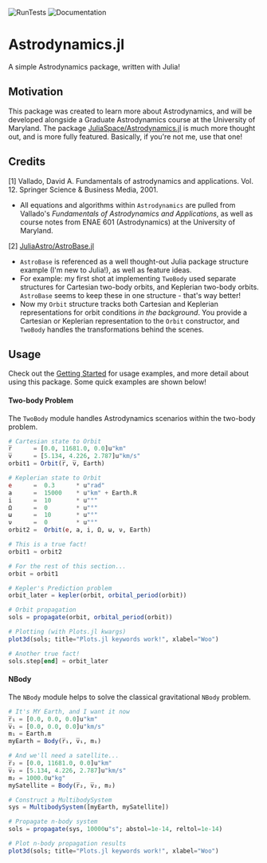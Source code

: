 ![RunTests](https://github.com/cadojo/Astrodynamics.jl/workflows/RunTests/badge.svg)
![Documentation](https://github.com/cadojo/Astrodynamics.jl/workflows/Documentation/badge.svg)
# Astrodynamics.jl
A simple Astrodynamics package, written with Julia!

## Motivation 

This package was created to learn more about Astrodynamics, and will be developed alongside a Graduate Astrodynamics course at the University of Maryland. The package [JuliaSpace/Astrodynamics.jl](https://github.com/JuliaSpace/Astrodynamics.jl) is much more thought out, and is more fully featured. Basically, if you're not me, use that one!

## Credits

\[1\] Vallado, David A. Fundamentals of astrodynamics and applications. Vol. 12. Springer Science & Business Media, 2001.
* All equations and algorithms within `Astrodynamics` are pulled from Vallado's _Fundamentals of Astrodynamics and Applications_, as well as course notes from ENAE 601 (Astrodynamics) at the University of Maryland.

\[2\] [JuliaAstro/AstroBase.jl](https://github.com/JuliaAstro/AstroBase.jl)
* `AstroBase` is referenced as a well thought-out Julia package structure example (I'm new to Julia!), as well as feature ideas.
* For example: my first shot at implementing `TwoBody` used separate structures for Cartesian two-body orbits, and Keplerian two-body orbits. `AstroBase` seems to keep these in one structure - that's way better! 
* Now my `Orbit` structure tracks both Cartesian and Keplerian representations for orbit conditions _in the background_. You provide a Cartesian or Keplerian representation to the `Orbit` constructor, and `TwoBody` handles the transformations behind the scenes.

## Usage

Check out the [Getting Started](https://cadojo.github.io/Astrodynamics.jl/stable/Overview/usage/#Getting-Started) for usage examples, and more detail about using this package. Some quick examples are shown below!

#### Two-body Problem

The `TwoBody` module handles Astrodynamics scenarios within the two-body problem. 

```Julia
# Cartesian state to Orbit
r̅      = [0.0, 11681.0, 0.0]u"km"
v̅      = [5.134, 4.226, 2.787]u"km/s"
orbit1 = Orbit(r̅, v̅, Earth)

# Keplerian state to Orbit
e      =  0.3      * u"rad"
a      =  15000    * u"km" + Earth.R
i      =  10       * u"°"
Ω      =  0        * u"°"
ω      =  10       * u"°"
ν      =  0        * u"°"
orbit2 =  Orbit(e, a, i, Ω, ω, ν, Earth)

# This is a true fact!
orbit1 ≈ orbit2

# For the rest of this section...
orbit = orbit1

# Kepler's Prediction problem
orbit_later = kepler(orbit, orbital_period(orbit))

# Orbit propagation
sols = propagate(orbit, orbital_period(orbit))

# Plotting (with Plots.jl kwargs)
plot3d(sols; title="Plots.jl keywords work!", xlabel="Woo")

# Another true fact!
sols.step[end] ≈ orbit_later
```

#### NBody

The `NBody` module helps to solve the classical gravitational `NBody` problem. 

```Julia
# It's MY Earth, and I want it now
r̅₁ = [0.0, 0.0, 0.0]u"km"
v̅₁ = [0.0, 0.0, 0.0]u"km/s"
m₁ = Earth.m
myEarth = Body(r̅₁, v̅₁, m₁)

# And we'll need a satellite...
r̅₂ = [0.0, 11681.0, 0.0]u"km"
v̅₂ = [5.134, 4.226, 2.787]u"km/s"
m₂ = 1000.0u"kg"
mySatellite = Body(r̅₂, v̅₂, m₂)

# Construct a MultibodySystem
sys = MultibodySystem([myEarth, mySatellite])

# Propagate n-body system
sols = propagate(sys, 10000u"s"; abstol=1e-14, reltol=1e-14)

# Plot n-body propagation results
plot3d(sols; title="Plots.jl keywords work!", xlabel="Woo")
```
